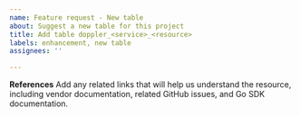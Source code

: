 ```yaml
---
name: Feature request - New table
about: Suggest a new table for this project
title: Add table doppler_<service>_<resource>
labels: enhancement, new table
assignees: ''

---
```


**References**
Add any related links that will help us understand the resource, including vendor documentation, related GitHub issues, and Go SDK documentation.
